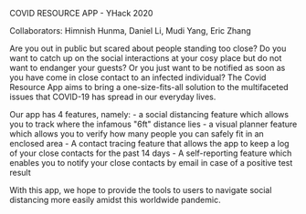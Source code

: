COVID RESOURCE APP - YHack 2020

Collaborators: Himnish Hunma, Daniel Li, Mudi Yang, Eric Zhang

Are you out in public but scared about people standing too close? Do you want to catch up on the social interactions at your cosy place but do not want to endanger your guests? Or you just want to be notified as soon as you have come in close contact to an infected individual? The Covid Resource App aims to bring a one-size-fits-all solution to the multifaceted issues that COVID-19 has spread in our everyday lives. 

Our app has 4 features, namely:
	-  a social distancing feature which allows you to track where the infamous "6ft" distance lies
	- a visual planner feature which allows you to verify how many people you can safely fit in an enclosed area
	- A contact tracing feature that allows the app to keep a log of your close contacts for the past 14 days
	- A self-reporting feature which enables you to notify your close contacts by email in case of a positive test result

With this app, we hope to provide the tools to users to navigate social distancing more easily amidst this worldwide pandemic.
